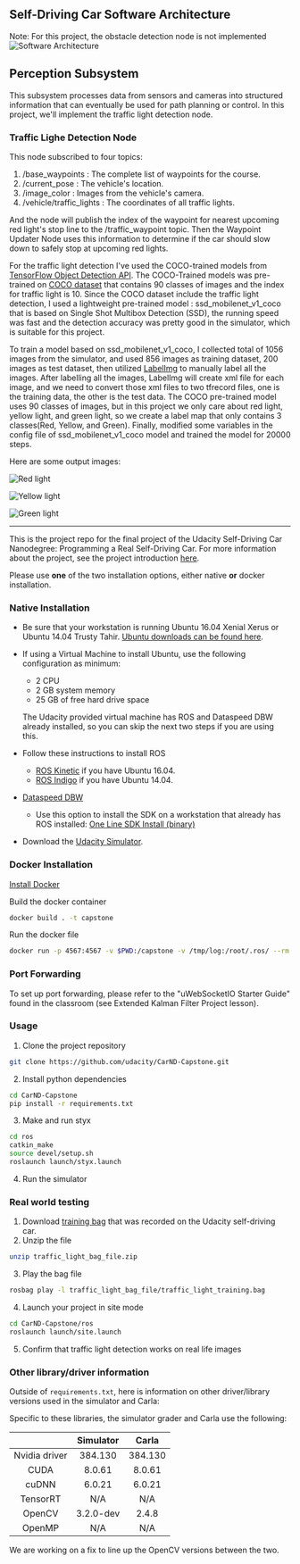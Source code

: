 ## Self-Driving Car Software Architecture
Note: For this project, the obstacle detection node is not implemented
![Software Architecture](imgs/software_architecture.png)



## Perception Subsystem
This subsystem processes data from sensors and cameras into structured information that can eventually be used for path planning or control. In this project, we'll implement the traffic light detection node.

### Traffic Lighe Detection Node
This node subscribed to four topics:
1. /base_waypoints : The complete list of waypoints for the course.
2. /current_pose : The vehicle's location.
3. /image_color : Images from the vehicle's camera.
4. /vehicle/traffic_lights : The coordinates of all traffic lights.

And the node will publish the index of the waypoint for nearest upcoming red light's stop line to the /traffic_waypoint topic. Then the Waypoint Updater Node uses this information to determine if the car should slow down to safely stop at upcoming red lights.

For the traffic light detection I've used the COCO-trained models from [TensorFlow Object Detection API](https://github.com/tensorflow/models/blob/master/research/object_detection/g3doc/detection_model_zoo.md). The COCO-Trained models was pre-trained on [COCO dataset](http://cocodataset.org/#home) that contains 90 classes of images and the index for traffic light is 10. Since the COCO dataset include the traffic light detection, I used a lightweight pre-trained model : ssd_mobilenet_v1_coco that is based on Single Shot Multibox Detection (SSD), the running speed was fast and the detection accuracy was pretty good in the simulator, which is suitable for this project.

To train a model based on ssd_mobilenet_v1_coco, I collected total of 1056 images from the simulator, and used 856 images as training dataset, 200 images as test dataset, then utilized [LabelImg](https://github.com/tzutalin/labelImg) to manually label all the images. After labelling all the images, LabelImg will create xml file for each image, and we need to convert those xml files to two tfrecord files, one is the training data, the other is the test data. The COCO pre-trained model uses 90 classes of images, but in this project we only care about red light, yellow light, and green light, so we create a label map that only contains 3 classes(Red, Yellow, and Green). Finally, modified some variables in the config file of ssd_mobilenet_v1_coco model and trained the model for 20000 steps.

Here are some output images:

![Red light](imgs/output_image3.jpg)

![Yellow light](imgs/output_image2.jpg)

![Green light](imgs/output_image1.jpg)



---
This is the project repo for the final project of the Udacity Self-Driving Car Nanodegree: Programming a Real Self-Driving Car. For more information about the project, see the project introduction [here](https://classroom.udacity.com/nanodegrees/nd013/parts/6047fe34-d93c-4f50-8336-b70ef10cb4b2/modules/e1a23b06-329a-4684-a717-ad476f0d8dff/lessons/462c933d-9f24-42d3-8bdc-a08a5fc866e4/concepts/5ab4b122-83e6-436d-850f-9f4d26627fd9).

Please use **one** of the two installation options, either native **or** docker installation.

### Native Installation

* Be sure that your workstation is running Ubuntu 16.04 Xenial Xerus or Ubuntu 14.04 Trusty Tahir. [Ubuntu downloads can be found here](https://www.ubuntu.com/download/desktop).
* If using a Virtual Machine to install Ubuntu, use the following configuration as minimum:
  * 2 CPU
  * 2 GB system memory
  * 25 GB of free hard drive space

  The Udacity provided virtual machine has ROS and Dataspeed DBW already installed, so you can skip the next two steps if you are using this.

* Follow these instructions to install ROS
  * [ROS Kinetic](http://wiki.ros.org/kinetic/Installation/Ubuntu) if you have Ubuntu 16.04.
  * [ROS Indigo](http://wiki.ros.org/indigo/Installation/Ubuntu) if you have Ubuntu 14.04.
* [Dataspeed DBW](https://bitbucket.org/DataspeedInc/dbw_mkz_ros)
  * Use this option to install the SDK on a workstation that already has ROS installed: [One Line SDK Install (binary)](https://bitbucket.org/DataspeedInc/dbw_mkz_ros/src/81e63fcc335d7b64139d7482017d6a97b405e250/ROS_SETUP.md?fileviewer=file-view-default)
* Download the [Udacity Simulator](https://github.com/udacity/CarND-Capstone/releases).

### Docker Installation
[Install Docker](https://docs.docker.com/engine/installation/)

Build the docker container
```bash
docker build . -t capstone
```

Run the docker file
```bash
docker run -p 4567:4567 -v $PWD:/capstone -v /tmp/log:/root/.ros/ --rm -it capstone
```

### Port Forwarding
To set up port forwarding, please refer to the "uWebSocketIO Starter Guide" found in the classroom (see Extended Kalman Filter Project lesson).

### Usage

1. Clone the project repository
```bash
git clone https://github.com/udacity/CarND-Capstone.git
```

2. Install python dependencies
```bash
cd CarND-Capstone
pip install -r requirements.txt
```
3. Make and run styx
```bash
cd ros
catkin_make
source devel/setup.sh
roslaunch launch/styx.launch
```
4. Run the simulator

### Real world testing
1. Download [training bag](https://s3-us-west-1.amazonaws.com/udacity-selfdrivingcar/traffic_light_bag_file.zip) that was recorded on the Udacity self-driving car.
2. Unzip the file
```bash
unzip traffic_light_bag_file.zip
```
3. Play the bag file
```bash
rosbag play -l traffic_light_bag_file/traffic_light_training.bag
```
4. Launch your project in site mode
```bash
cd CarND-Capstone/ros
roslaunch launch/site.launch
```
5. Confirm that traffic light detection works on real life images

### Other library/driver information
Outside of `requirements.txt`, here is information on other driver/library versions used in the simulator and Carla:

Specific to these libraries, the simulator grader and Carla use the following:

|        | Simulator | Carla  |
| :-----------: |:-------------:| :-----:|
| Nvidia driver | 384.130 | 384.130 |
| CUDA | 8.0.61 | 8.0.61 |
| cuDNN | 6.0.21 | 6.0.21 |
| TensorRT | N/A | N/A |
| OpenCV | 3.2.0-dev | 2.4.8 |
| OpenMP | N/A | N/A |

We are working on a fix to line up the OpenCV versions between the two.
